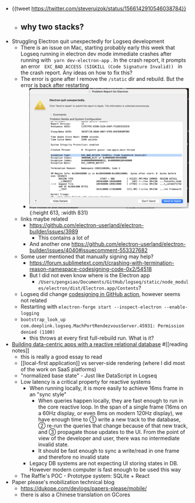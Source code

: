 - {{tweet https://twitter.com/steveruizok/status/1566142910546038784}}
	- why two stacks?
		-
- Struggling Electron quit unexpectedly for Logseq development
	- There is an issue on Mac, starting probably early this week that Logseq running in electron dev mode immediate crashes after running with  `yarn dev-electron-app` . In the crash report, it prompts an error   `EXC_BAD_ACCESS (SIGKILL (Code Signature Invalid))`   in the crash report. Any ideas on how to fix this?
	- The error is gone after I remove the `/static` dir and rebuild. But the error is back after restarting
		- ![image.png](../assets/image_1662279204413_0.png){:height 613, :width 831}
	- links maybe related
		- https://github.com/electron-userland/electron-builder/issues/3989
			- This contains a lot of
		- And another one https://github.com/electron-userland/electron-builder/issues/4040#issuecomment-553327682
	- Some user mentioned that manually signing may help?
		- https://forum.sublimetext.com/t/crashing-with-termination-reason-namespace-codesigning-code-0x2/54518
		- But I did not even know where is the Electron app
			- `/Users/pengxiao/Documents/GitHub/logseq/static/node_modules/electron/dist/Electron.app/Contents`?
	- Logseq did change [codesigning in GitHub action](https://github.com/logseq/logseq/pull/6522/files), however seems not related
	- Restarting with `electron-forge start --inspect-electron --enable-logging`
	- `bootstrap_look_up com.deeplink.logseq.MachPortRendezvousServer.45931: Permission denied (1100)`
		- this throws at every first full-rebuild run. What is it?
- [Building data-centric apps with a reactive relational database](https://riffle.systems/essays/prelude/#findings) #[[reading notes]]
	- this is really a good essay to read
	- [[local-first application]] vs server-side rendering (where I did most of the work on SaaS platforms)
	- "normalized base state" - Just like DataScript in Logseq
	- Low latency is a critical property for reactive systems
		- When running locally, it is more easily to achieve 16ms frame in an "sync style"
			- When queries happen locally, they are fast enough to run in the core reactive loop. In the span of a single frame (16ms on a 60Hz display, or even 8ms on modern 120Hz display), we have enough time to ① write a new track to the database, ② re-run the queries that change because of that new track, and ③ propagate those updates to the UI. From the point of view of the developer and user, there was no intermediate invalid state.
			- It should be fast enough to sync a write/read in one frame and therefore no invalid state
		- Legacy DB systems are not expecting UI storing states in DB. However modern computer is fast enough to be used this way
	- The Raffle's POC - Prototype system: SQLite + React
- Paper please's mobilization technical blog
	- https://dukope.com/devlogs/papers-please/mobile/
	- there is also a Chinese translation on GCores